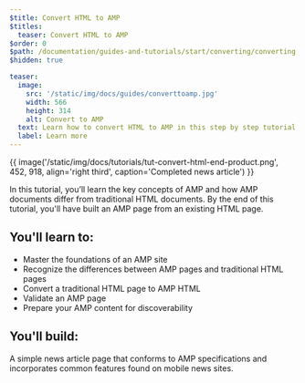 ```yaml
---
$title: Convert HTML to AMP
$titles:
  teaser: Convert HTML to AMP
$order: 0
$path: /documentation/guides-and-tutorials/start/converting/converting.html
$hidden: true

teaser:
  image:
    src: '/static/img/docs/guides/converttoamp.jpg'
    width: 566
    height: 314
    alt: Convert to AMP
  text: Learn how to convert HTML to AMP in this step by step tutorial.
  label: Learn more
---
```


{{ image('/static/img/docs/tutorials/tut-convert-html-end-product.png', 452, 918, align='right third', caption='Completed news article') }}

In this tutorial, you’ll learn the key concepts of AMP and how AMP documents differ from traditional HTML documents.  By the end of this tutorial, you'll have built an AMP page from an existing HTML page.

## You'll learn to:

- Master the foundations of an AMP site
- Recognize the differences between AMP pages and traditional HTML pages
- Convert a traditional HTML page to AMP HTML
- Validate an AMP page
- Prepare your AMP content for discoverability

## You'll build:

A simple news article page that conforms to AMP specifications and incorporates common features found on mobile news sites.
